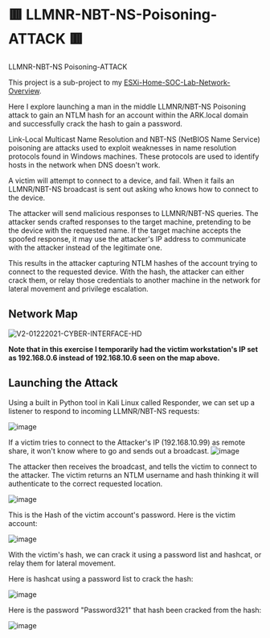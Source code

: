 # 🟥 LLMNR-NBT-NS-Poisoning-ATTACK 🟥
LLMNR-NBT-NS Poisoning-ATTACK

This project is a sub-project to my [ESXi-Home-SOC-Lab-Network-Overview](https://github.com/gervguerrero/ESXi-Home-SOC-Lab-Network-Overview).

Here I explore launching a man in the middle LLMNR/NBT-NS Poisoning attack to gain an NTLM hash for an account within the ARK.local domain and successfully crack the hash to gain a password. 

Link-Local Multicast Name Resolution and NBT-NS (NetBIOS Name Service) poisoning are attacks used to exploit weaknesses in name resolution protocols found in Windows machines. These protocols are used to identify hosts in the network when DNS doesn't work.

A victim will attempt to connect to a device, and fail. When it fails an LLMNR/NBT-NS broadcast is sent out asking who knows how to connect to the device.

The attacker will send malicious responses to LLMNR/NBT-NS queries. The attacker sends crafted responses to the target machine, pretending to be the device with the requested name. If the target machine accepts the spoofed response, it may use the attacker's IP address to communicate with the attacker instead of the legitimate one.

This results in the attacker capturing NTLM hashes of the account trying to connect to the requested device. With the hash, the attacker can either crack them, or relay those credentials to another machine in the network for lateral movement and privilege escalation. 

## Network Map
![V2-01222021-CYBER-INTERFACE-HD](https://github.com/gervguerrero/LLMNR-NBT-NS-Poisoning-ATTACK/assets/140366635/73938a13-2c11-4d82-8948-99050ec605ea)

**Note that in this exercise I temporarily had the victim workstation's IP set as 192.168.0.6 instead of 192.168.10.6 seen on the map above.**

## Launching the Attack 

Using a built in Python tool in Kali Linux called Responder, we can set up a listener to respond to incoming LLMNR/NBT-NS requests:

![image](https://github.com/gervguerrero/LLMNR-NBT-NS-Poisoning-ATTACK/assets/140366635/9a122092-889b-42e3-a40c-bab3c0c73bce)

If a victim tries to connect to the Attacker's IP (192.168.10.99) as remote share, it won't know where to go and sends out a broadcast.
![image](https://github.com/gervguerrero/LLMNR-NBT-NS-Poisoning-ATTACK/assets/140366635/6036a56e-7dc8-4fa7-beb3-1c9c6898d49c)

The attacker then receives the broadcast, and tells the victim to connect to the attacker. The victim returns an NTLM username and hash thinking it will authenticate to the correct requested location.

![image](https://github.com/gervguerrero/LLMNR-NBT-NS-Poisoning-ATTACK/assets/140366635/819f4af6-2046-47fd-b002-d62ebb46cb8d)

This is the Hash of the victim account's password. Here is the victim account:

![image](https://github.com/gervguerrero/LLMNR-NBT-NS-Poisoning-ATTACK/assets/140366635/885ebb4a-ae75-4489-b2b6-2574143d33e4)

With the victim's hash, we can crack it using a password list and hashcat, or relay them for lateral movement.

Here is hashcat using a password list to crack the hash:

![image](https://github.com/gervguerrero/LLMNR-NBT-NS-Poisoning-ATTACK/assets/140366635/bbab97af-dbec-4c78-a08e-b39f6b95f7d3)

Here is the password "Password321" that hash been cracked from the hash:

![image](https://github.com/gervguerrero/LLMNR-NBT-NS-Poisoning-ATTACK/assets/140366635/390d09a4-a432-48b4-acce-8caefd94673e)



